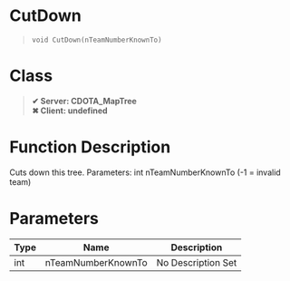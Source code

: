 # CutDown
> `void CutDown(nTeamNumberKnownTo)`
# Class
> __✔ Server: CDOTA_MapTree__  
> __✖ Client: undefined__  
# Function Description
Cuts down this tree. Parameters: int nTeamNumberKnownTo (-1 = invalid team)
# Parameters
Type|Name|Description
--|--|--
int|nTeamNumberKnownTo|No Description Set

